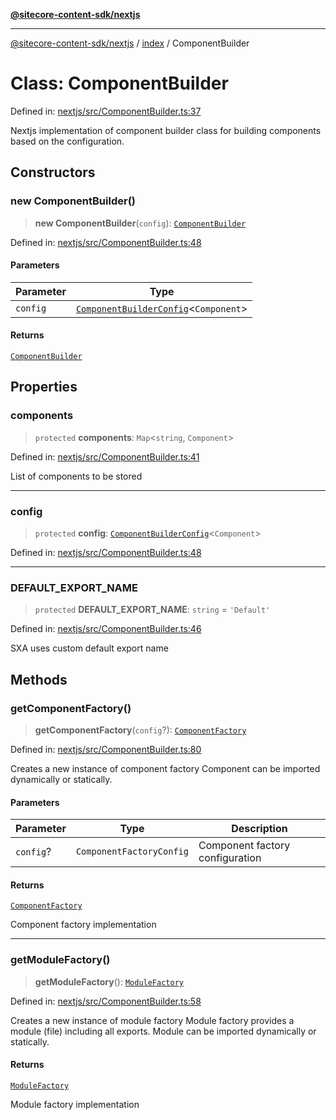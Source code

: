 [**@sitecore-content-sdk/nextjs**](../../README.md)

***

[@sitecore-content-sdk/nextjs](../../README.md) / [index](../README.md) / ComponentBuilder

# Class: ComponentBuilder

Defined in: [nextjs/src/ComponentBuilder.ts:37](https://github.com/Sitecore/xmc-jss-dev/blob/3977926a625263337e3b7cdaaa92a610ea43e8f1/packages/nextjs/src/ComponentBuilder.ts#L37)

Nextjs implementation of component builder class for building components based on the configuration.

## Constructors

### new ComponentBuilder()

> **new ComponentBuilder**(`config`): [`ComponentBuilder`](ComponentBuilder.md)

Defined in: [nextjs/src/ComponentBuilder.ts:48](https://github.com/Sitecore/xmc-jss-dev/blob/3977926a625263337e3b7cdaaa92a610ea43e8f1/packages/nextjs/src/ComponentBuilder.ts#L48)

#### Parameters

| Parameter | Type |
| ------ | ------ |
| `config` | [`ComponentBuilderConfig`](../type-aliases/ComponentBuilderConfig.md)\<`Component`\> |

#### Returns

[`ComponentBuilder`](ComponentBuilder.md)

## Properties

### components

> `protected` **components**: `Map`\<`string`, `Component`\>

Defined in: [nextjs/src/ComponentBuilder.ts:41](https://github.com/Sitecore/xmc-jss-dev/blob/3977926a625263337e3b7cdaaa92a610ea43e8f1/packages/nextjs/src/ComponentBuilder.ts#L41)

List of components to be stored

***

### config

> `protected` **config**: [`ComponentBuilderConfig`](../type-aliases/ComponentBuilderConfig.md)\<`Component`\>

Defined in: [nextjs/src/ComponentBuilder.ts:48](https://github.com/Sitecore/xmc-jss-dev/blob/3977926a625263337e3b7cdaaa92a610ea43e8f1/packages/nextjs/src/ComponentBuilder.ts#L48)

***

### DEFAULT\_EXPORT\_NAME

> `protected` **DEFAULT\_EXPORT\_NAME**: `string` = `'Default'`

Defined in: [nextjs/src/ComponentBuilder.ts:46](https://github.com/Sitecore/xmc-jss-dev/blob/3977926a625263337e3b7cdaaa92a610ea43e8f1/packages/nextjs/src/ComponentBuilder.ts#L46)

SXA uses custom default export name

## Methods

### getComponentFactory()

> **getComponentFactory**(`config`?): [`ComponentFactory`](../type-aliases/ComponentFactory.md)

Defined in: [nextjs/src/ComponentBuilder.ts:80](https://github.com/Sitecore/xmc-jss-dev/blob/3977926a625263337e3b7cdaaa92a610ea43e8f1/packages/nextjs/src/ComponentBuilder.ts#L80)

Creates a new instance of component factory
Component can be imported dynamically or statically.

#### Parameters

| Parameter | Type | Description |
| ------ | ------ | ------ |
| `config`? | `ComponentFactoryConfig` | Component factory configuration |

#### Returns

[`ComponentFactory`](../type-aliases/ComponentFactory.md)

Component factory implementation

***

### getModuleFactory()

> **getModuleFactory**(): [`ModuleFactory`](../type-aliases/ModuleFactory.md)

Defined in: [nextjs/src/ComponentBuilder.ts:58](https://github.com/Sitecore/xmc-jss-dev/blob/3977926a625263337e3b7cdaaa92a610ea43e8f1/packages/nextjs/src/ComponentBuilder.ts#L58)

Creates a new instance of module factory
Module factory provides a module (file) including all exports.
Module can be imported dynamically or statically.

#### Returns

[`ModuleFactory`](../type-aliases/ModuleFactory.md)

Module factory implementation
